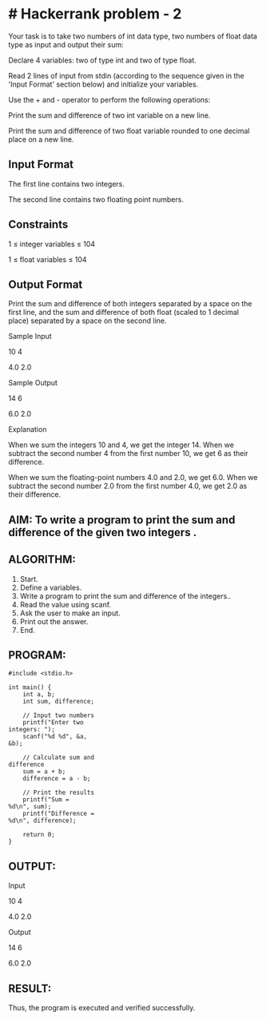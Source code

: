 # # Hackerrank problem - 2

Your task is to take two numbers of int data type, two numbers of float data type as input and output their sum:

Declare 4 variables: two of type int and two of type float.

Read 2 lines of input from stdin (according to the sequence given in the 'Input Format' section below) and initialize your variables.

Use the + and - operator to perform the following operations:

Print the sum and difference of two int variable on a new line.

Print the sum and difference of two float variable rounded to one decimal place on a new line.

## Input Format

The first line contains two integers.

The second line contains two floating point numbers.

## Constraints 

1 ≤ integer variables ≤ 104

1 ≤ float variables ≤ 104

## Output Format

Print the sum and difference of both integers separated by a space on the first line, and the sum and difference of both float (scaled to 1 decimal place) separated by a space on the second line.

Sample Input 

10 4

4.0 2.0

Sample Output 

14 6

6.0 2.0

Explanation

When we sum the integers 10 and 4, we get the integer 14. When we subtract the second number 4 from the first number 10, we get 6 as their difference.

When we sum the floating-point numbers 4.0 and 2.0, we get 6.0. When we subtract the second number 2.0 from the first number 4.0, we get 2.0 as their difference.


## AIM: To write a program to print the sum and difference of the given two integers . 
 
 
## ALGORITHM: 
1. Start. 
2. Define a variables. 
3. Write a program to print the sum and difference of the integers.. 
4. Read the value using scanf. 
5. Ask the user to make an input. 
6. Print out the answer. 
7. End. 
 
## PROGRAM: 
```
#include <stdio.h> 
 
int main() { 
    int a, b; 
    int sum, difference; 
 
    // Input two numbers 
    printf("Enter two 
integers: "); 
    scanf("%d %d", &a, 
&b); 
 
    // Calculate sum and 
difference 
    sum = a + b; 
    difference = a - b; 
 
    // Print the results 
    printf("Sum = 
%d\n", sum); 
    printf("Difference = 
%d\n", difference); 
 
    return 0; 
} 
```
  
## OUTPUT: 
Input 

10 4

4.0 2.0

Output 

14 6

6.0 2.0
 
 
 
 
## RESULT: 
Thus, the program is executed and verified successfully.
